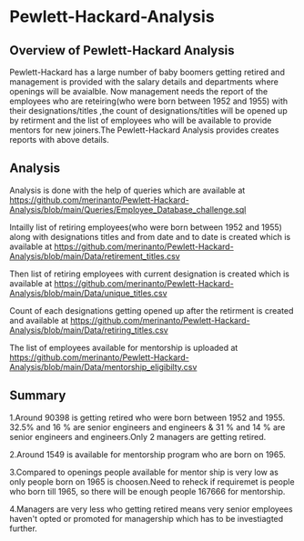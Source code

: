 # Pewlett-Hackard-Analysis
## Overview of Pewlett-Hackard Analysis
Pewlett-Hackard has a large number of baby boomers getting retired and management is provided with the salary details and departments where openings will be avaialble.
Now management needs the report of the employees who are reteiring(who were born between 1952 and 1955) with their designations/titles ,the count of designations/titles will be opened up by retirment and the list of employees who will be available to provide mentors for new joiners.The Pewlett-Hackard Analysis provides creates reports with above details.

## Analysis
Analysis is done with the help of queries which are available at 
https://github.com/merinanto/Pewlett-Hackard-Analysis/blob/main/Queries/Employee_Database_challenge.sql

Intailly list of retiring employees(who were born between 1952 and 1955) along with designations titles and from date and to date is created which is available at 
https://github.com/merinanto/Pewlett-Hackard-Analysis/blob/main/Data/retirement_titles.csv

Then list of retiring employees with current  designation is created which is available at 
https://github.com/merinanto/Pewlett-Hackard-Analysis/blob/main/Data/unique_titles.csv

Count of each designations getting opened up after the retirment is created and available at 
https://github.com/merinanto/Pewlett-Hackard-Analysis/blob/main/Data/retiring_titles.csv

The list of employees available for mentorship is uploaded at 
https://github.com/merinanto/Pewlett-Hackard-Analysis/blob/main/Data/mentorship_eligibilty.csv

## Summary

1.Around 90398 is getting retired who were born between 1952 and 1955. 32.5% and 16 % are senior engineers and engineers & 31 % and 14 % are  senior engineers and engineers.Only 2 managers are getting retired.

2.Around 1549 is available for mentorship program who are born on 1965.

3.Compared to openings people available for mentor ship is very low as only people born on 1965 is choosen.Need to reheck if requiremet is people who born till 1965, so there will be enough people 167666 for mentorship.

4.Managers are very less who getting retired means very senior employees haven't opted or promoted for managership which has to be investiagted further.













